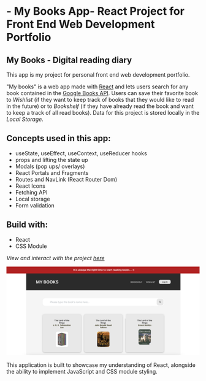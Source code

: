# - My Books App- React Project for Front End Web Development Portfolio 

## My Books -  Digital reading diary 

This app is my project for personal front end web development portfolio. 

"My books" is a web app made with [React](https://react.dev) and lets users search for any book contained in the [Google Books API](https://developers.google.com/books). Users can save their favorite book to *Wishlist* (if they want to keep track of books that they would like to read in the future) or to *Bookshelf* (if they have already read the book and want to keep a track of all read books). Data for this project is stored locally in the *Local Storage*. 

## Concepts used in this app:  

- useState, useEffect, useContext, useReducer hooks
- props and lifting the state up 
- Modals (pop ups/ overlays)
- React Portals and Fragments
- Routes and NavLink (React Router Dom)
- React Icons
- Fetching API
- Local storage
- Form validation 

## Build with:

- React
- CSS Module


*View and interact with the project [here](https://MaarBay.github.io/my-books-app)*


![Image](./src/images/readme.png)


This application is built to showcase my understanding of React, alongside the ability to implement JavaScript and CSS module styling.
